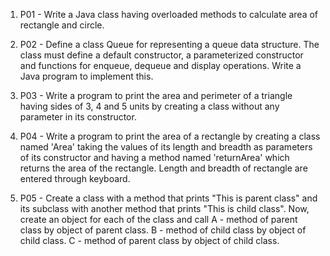 1. P01 - Write a Java class having overloaded methods to calculate area of rectangle and circle.

2. P02 - Define a class Queue for representing a queue data structure. The class must define a default constructor, a parameterized 
         constructor and functions for enqueue, dequeue and display operations. Write a Java program to implement this.

3. P03 - Write a program to print the area and perimeter of a triangle having sides of 3, 4 and 5 units by creating a class without any 
          parameter in its constructor.
          
4. P04 - Write a program to print the area of a rectangle by creating a class named 'Area' taking the values of its length and breadth as 
         parameters of its constructor and having a method named 'returnArea' which returns the area of the rectangle. Length and breadth 
         of rectangle are entered through keyboard.
         
5. P05 - Create a class with a method that prints "This is parent class" and its subclass with another method that prints "This is child class".
         Now, create an object for each of the class and call
              A - method of parent class by object of parent class.
              B - method of child class by object of child class.
              C - method of parent class by object of child class.
